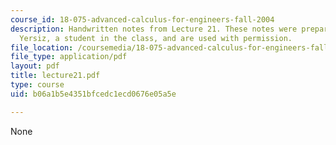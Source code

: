 ```yaml
---
course_id: 18-075-advanced-calculus-for-engineers-fall-2004
description: Handwritten notes from Lecture 21. These notes were prepared by Melike
  Yersiz, a student in the class, and are used with permission.
file_location: /coursemedia/18-075-advanced-calculus-for-engineers-fall-2004/b06a1b5e4351bfcedc1ecd0676e05a5e_lecture21.pdf
file_type: application/pdf
layout: pdf
title: lecture21.pdf
type: course
uid: b06a1b5e4351bfcedc1ecd0676e05a5e

---
```

None